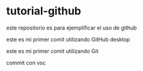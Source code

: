 # tutorial-github
este repositorio es para ejemplificar el uso de github 

este es mi primer comit utilizando GitHub desktop 

este es mi primer comit utilizando Git 

commit con vsc